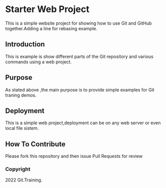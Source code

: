 # Starter Web Project

This is a simple website project for showing how to use Git and GitHub together.Adding a line for rebasing example.

## Introduction

This is example is show different parts of the Git repository and various commands using a web project.

## Purpose

As stated above ,the main purpose is to provide simple examples for Git traning demos.

## Deployment

This is a simple web project,deployment can be on any web server or even local file sistem.

## How To Contribute

Please fork this repository and then issue Pull Requests for review

### Copyright

2022 Git.Training.